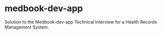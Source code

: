 # medbook-dev-app
Solution to the Medbook-dev-app Technical Interview for a Health Records Management System.
